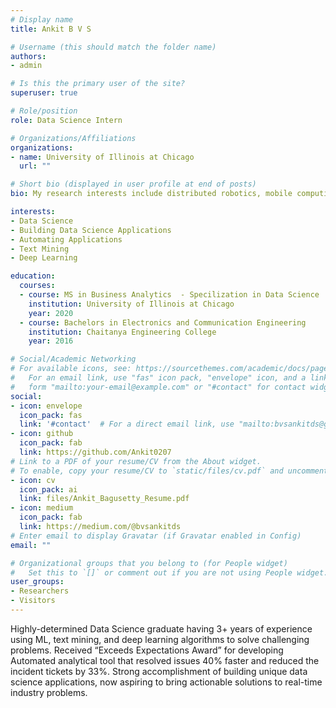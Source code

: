 ```yaml
---
# Display name
title: Ankit B V S

# Username (this should match the folder name)
authors:
- admin

# Is this the primary user of the site?
superuser: true

# Role/position
role: Data Science Intern

# Organizations/Affiliations
organizations:
- name: University of Illinois at Chicago
  url: ""

# Short bio (displayed in user profile at end of posts)
bio: My research interests include distributed robotics, mobile computing and programmable matter.

interests:
- Data Science
- Building Data Science Applications
- Automating Applications
- Text Mining
- Deep Learning

education:
  courses:
  - course: MS in Business Analytics  - Specilization in Data Science
    institution: University of Illinois at Chicago
    year: 2020
  - course: Bachelors in Electronics and Communication Engineering
    institution: Chaitanya Engineering College
    year: 2016

# Social/Academic Networking
# For available icons, see: https://sourcethemes.com/academic/docs/page-builder/#icons
#   For an email link, use "fas" icon pack, "envelope" icon, and a link in the
#   form "mailto:your-email@example.com" or "#contact" for contact widget.
social:
- icon: envelope
  icon_pack: fas
  link: '#contact'  # For a direct email link, use "mailto:bvsankitds@gmail.com".
- icon: github
  icon_pack: fab
  link: https://github.com/Ankit0207
# Link to a PDF of your resume/CV from the About widget.
# To enable, copy your resume/CV to `static/files/cv.pdf` and uncomment the lines below.
- icon: cv
  icon_pack: ai
  link: files/Ankit_Bagusetty_Resume.pdf
- icon: medium
  icon_pack: fab
  link: https://medium.com/@bvsankitds  
# Enter email to display Gravatar (if Gravatar enabled in Config)
email: ""

# Organizational groups that you belong to (for People widget)
#   Set this to `[]` or comment out if you are not using People widget.
user_groups:
- Researchers
- Visitors
---
```


Highly-determined Data Science graduate having 3+ years of experience using ML, text mining, and deep learning algorithms to solve challenging problems. Received “Exceeds Expectations Award” for developing Automated analytical tool that resolved issues 40% faster and reduced the incident tickets by 33%. Strong accomplishment of building unique data science applications, now aspiring to bring actionable solutions to real-time industry problems.

